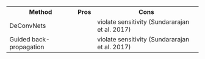 <table>
  <tr>
    <th>Method</th>
    <th>Pros</th>
    <th>Cons</th>
  </tr>
  
  
  <tr>
    <td>DeConvNets</td>
    <td></td>
    <td>violate sensitivity (Sundararajan et al. 2017)</td>
  </tr>
  
  <tr>
    <td>Guided back-propagation</td>
    <td></td>
    <td>violate sensitivity (Sundararajan et al. 2017)</td>
  </tr>
  
